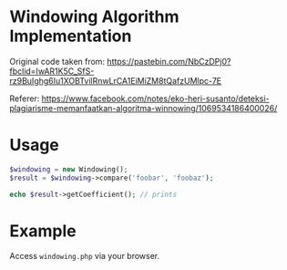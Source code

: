 Windowing Algorithm Implementation
==================================

Original code taken from: https://pastebin.com/NbCzDPj0?fbclid=IwAR1K5C_SfS-rz9BuIghg6Iu1XOBTvilRnwLrCA1EiMiZM8tQafzUMlpc-7E

Referer: https://www.facebook.com/notes/eko-heri-susanto/deteksi-plagiarisme-memanfaatkan-algoritma-winnowing/1069534186400026/

Usage
=====

```php
$windowing = new Windowing();
$result = $windowing->compare('foobar', 'foobaz');

echo $result->getCoefficient(); // prints

```

Example
=======
Access `windowing.php` via your browser.

